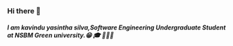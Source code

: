 ### Hi there 👋
##### I am kavindu yasintha silva,Software Engineering Undergraduate Student  at NSBM Green university.😁 🎓 👨🏻‍💻



<!--
**kavindyasinthasilva/kavindyasinthasilva** is a ✨ _special_ ✨ repository because its `README.md` (this file) appears on your GitHub profile.

##### I am kavindu yasintha silva,Software Engineering Undergraduate  at NSBM Green university.

